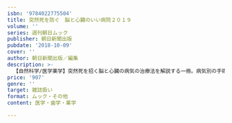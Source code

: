 ```yaml
---
isbn: '9784022775504'
title: 突然死を防ぐ　脳と心臓のいい病院２０１９
volume: ''
series: 週刊朝日ムック
publisher: 朝日新聞出版
pubdate: '2018-10-09'
cover: ''
author: 朝日新聞出版／編集
description: >-
  【自然科学/医学薬学】突然死を招く脳と心臓の病気の治療法を解説する一冊。病気別の手術数ランキング計約2300病院や最新ロボット手術ルポ、患者体験談から知る「病気の危険なサイン」なを掲載。脳梗塞で入院経験がある磯野貴理子さんのインタビューも。
price: '907'
genre: ''
target: 雑誌扱い
format: ムック・その他
content: 医学・歯学・薬学

---
```

